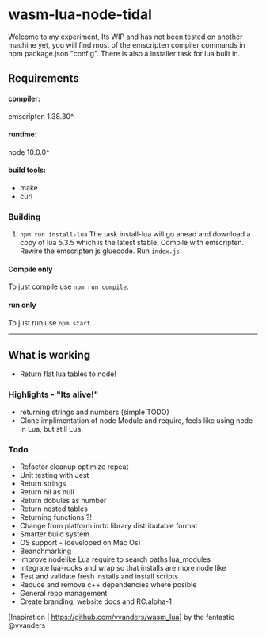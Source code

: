 # wasm-lua-node-tidal

Welcome to my experiment, Its WIP and has not been tested on another machine yet, you will find most of the emscripten compiler commands in npm package.json "config". There is also a installer task for lua built in.

## Requirements
#### compiler:
emscripten 1.38.30^
#### runtime:
node 10.0.0^
#### build tools:
- make
- curl

### Building
1. `npm run install-lua`
The task install-lua will go ahead and download a copy of lua 5.3.5 which is the latest stable.
Compile with emscripten.
Rewire the emscripten js gluecode.
Run `index.js`

#### Compile only
To just compile use `npm run compile`.
#### run only
To just run use `npm start`

---

## What is working
- Return flat lua tables to node!

### Highlights - "Its alive!"
- returning strings and numbers (simple TODO)
- Clone implimentation of node Module and require, feels like using node in Lua, but still Lua.

### Todo
- Refactor cleanup optimize repeat
- Unit testing with Jest
- Return strings
- Return nil as null
- Return dobules as number
- Return nested tables
- Returning functions ?!
- Change from platform inrto library distributable format
- Smarter build system
- OS support - (developed on Mac Os)
- Beanchmarking
- Improve nodelike Lua require to search paths lua_modules
- Integrate lua-rocks and wrap so that installs are more node like
- Test and validate fresh installs and install scripts
- Reduce and remove c++ dependencies where posible
- General repo management
- Create branding, website docs and RC.alpha-1

[Inspiration | https://github.com/vvanders/wasm_lua] by the fantastic @vvanders